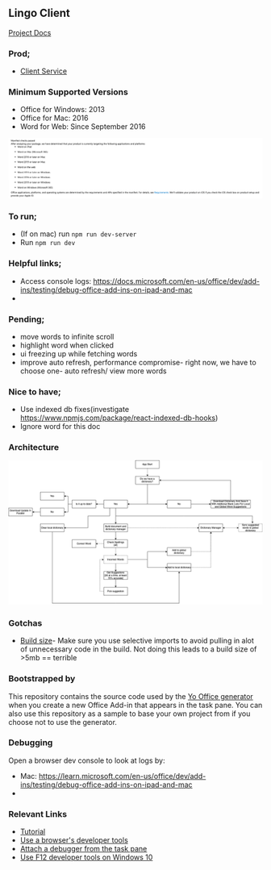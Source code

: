 ## Lingo Client
[Project Docs](https://docs.google.com/document/d/1Ackz0l2ix9Cd8XQw5h_hh0SCI3T0raT1b7vVhfERrVU)

### Prod;
- [Client Service](https://lug-spell.github.io/client/taskpane.html)


### Minimum Supported Versions
- Office for Windows: 2013
- Office for Mac: 2016
- Word for Web: Since September 2016

![img.png](designNotes/supported-versions.png)

### To run;
- (If on mac) run `npm run dev-server`
- Run `npm run dev`

### Helpful links;
- Access console logs: https://docs.microsoft.com/en-us/office/dev/add-ins/testing/debug-office-add-ins-on-ipad-and-mac
- 

### Pending;
- move words to infinite scroll
- highlight word when clicked
- ui freezing up while fetching words
- improve auto refresh, performance compromise- right now, we have to choose one- auto refresh/ view more words

### Nice to have;
- Use indexed db fixes(investigate https://www.npmjs.com/package/react-indexed-db-hooks)
- Ignore word for this doc

### Architecture
![alt text](./designNotes/architecture.png)


### Gotchas
- [Build size](https://github.com/OfficeDev/generator-office/issues/427#issuecomment-651861161)- Make sure you use selective imports to avoid pulling in alot of unnecessary code in the build. Not doing this leads to a build size of >5mb == terrible

### Bootstrapped by
This repository contains the source code used by the [Yo Office generator](https://github.com/OfficeDev/generator-office) when you create a new Office Add-in that appears in the task pane. You can also use this repository as a sample to base your own project from if you choose not to use the generator. 

### Debugging
Open a browser dev console to look at logs by:
- Mac: https://learn.microsoft.com/en-us/office/dev/add-ins/testing/debug-office-add-ins-on-ipad-and-mac
- 


### Relevant Links
- [Tutorial](https://docs.microsoft.com/en-us/office/dev/add-ins/tutorials/word-tutorial)
- [Use a browser's developer tools](https://docs.microsoft.com/office/dev/add-ins/testing/debug-add-ins-in-office-online)
- [Attach a debugger from the task pane](https://docs.microsoft.com/office/dev/add-ins/testing/attach-debugger-from-task-pane)
- [Use F12 developer tools on Windows 10](https://docs.microsoft.com/office/dev/add-ins/testing/debug-add-ins-using-f12-developer-tools-on-windows-10)
